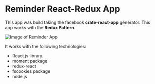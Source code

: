 # Reminder React-Redux App

This app was build taking the facebook **crate-react-app** generator. This app works with the **Redux Pattern**. 

![Image of Reminder App](https://lh3.googleusercontent.com/GUoEY1mFLtQuZPj0AJTtAvFZJKF-tU9jBOf8AJ0jgcsSr_F2ry_JRG_iQU7hP26eyKzCdy1kuR_6PVi0aFNXRKOA-whCepgFuKkRii4MKlu--6PwZCqC7Oa7IQMa69p4gH56ftaBTwiF4tReDaD3aZkLuLkjxwZpemEk_K8XZcG3RnyCALkgGa_cg0oKsMV7n7derR-adFkeEr-iFMWl1pFaSUoG2jbONfTi1_SDxrfBflKYYPbPzjrtFJqEWGPf5EhymXl-Rbzi7XUTt03Md_H3RcGc0UpVfC8d8FM-iF06ySrFg7a3iaF4ea4YvYMkSGpf8fJoBiQEUedoZjF5kYkhR8pgFHGeI1G-rI83VPBI4bL56zp5SApyICae1xUqu41e4iD13hH7tLuLZ0iUB7kwzIHDK8bdG9EsCu9VlvnoALxMtoK8d8xc5sbXztqIo8EWJJAjyK_jeTUOqG_0lD6s7Qj1Bpsg3KZ4R0Fqr4mm-XzTYFbF_SeGlzQ3J7onYKXTJMjl8AGYPN23SN2ZDaHds5zT7s-Yne_2YT_ZSPPfqtIsuzSAsjeanv0ch3592DZ2y1HYZYW7DR8OvL9U1DuwWQrpXqhYE3B0xBDSeA=w629-h359-no)



It works with the following technologies:
* React.js library.
* moment package
* redux-react
* fscookies package
* node.js

 